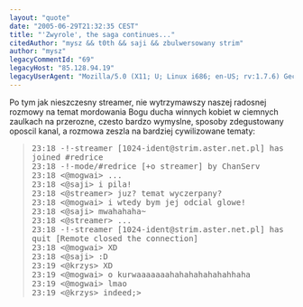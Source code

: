 ```yaml
---
layout: "quote"
date: "2005-06-29T21:32:35 CEST"
title: "'Zwyrole', the saga continues..."
citedAuthor: "mysz && t0th && saji && zbulwersowany strim"
author: "mysz"
legacyCommentId: "69"
legacyHost: "85.128.94.19"
legacyUserAgent: "Mozilla/5.0 (X11; U; Linux i686; en-US; rv:1.7.6) Gecko/20050403 Firefox/1.0.2"
---
```


Po tym jak nieszczesny streamer, nie wytrzymawszy naszej radosnej rozmowy na temat mordowania Bogu ducha winnych kobiet w ciemnych zaulkach na przerozne, czesto bardzo wymyslne, sposoby zdegustowany oposcil kanal, a rozmowa zeszla na bardziej cywilizowane tematy:
<blockquote><tt>23:18 -!-streamer [1024-ident@strim.aster.net.pl] has joined #redrice<br>
23:18 -!-mode/#redrice [+o streamer] by ChanServ<br>
23:18 &lt;@mogwai&gt; ...<br>
23:18 &lt;@saji&gt; i pila!<br>
23:18 &lt;@streamer&gt; juz? temat wyczerpany?<br>
23:18 &lt;@mogwai&gt; i wtedy bym jej odcial glowe!<br>
23:18 &lt;@saji&gt; mwahahaha~<br>
23:18 &lt;@streamer&gt; ...<br>
23:18 -!-streamer [1024-ident@strim.aster.net.pl] has quit [Remote closed the connection]<br>
23:18 &lt;@mogwai&gt; XD<br>
23:18 &lt;@saji&gt; :D<br>
23:19 &lt;@krzys&gt; XD<br>
23:19 &lt;@mogwai&gt; o kurwaaaaaaahahahahahahahhaha<br>
23:19 &lt;@mogwai&gt; lmao<br>
23:19 &lt;@krzys&gt; indeed;&gt;</tt></blockquote>
